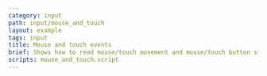 ```yaml
---
category: input
path: input/mouse_and_touch
layout: example
tags: input
title: Mouse and touch events
brief: Shows how to read mouse/touch movement and mouse/touch button state.
scripts: mouse_and_touch.script
---
```

